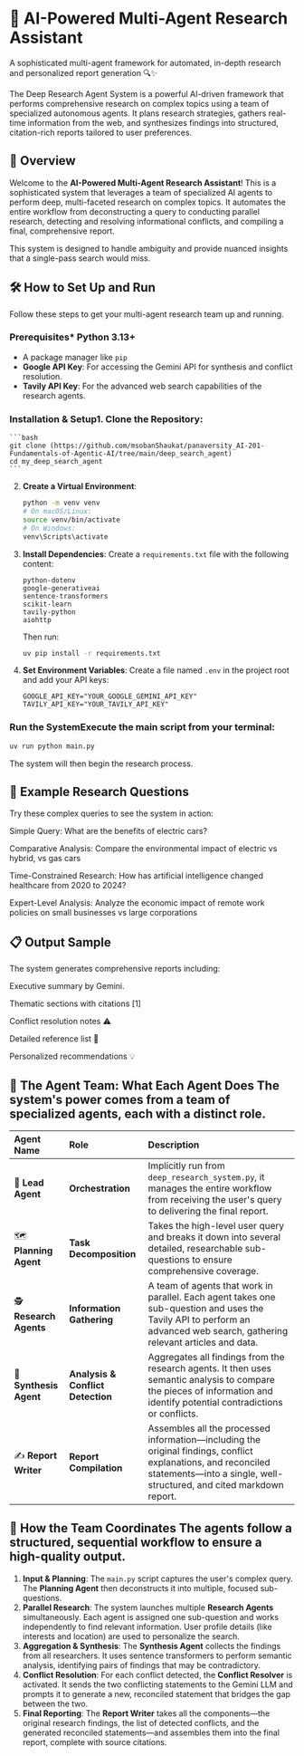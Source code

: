 # 🚀 AI-Powered Multi-Agent Research Assistant

A sophisticated multi-agent framework for automated, in-depth research and personalized report generation 🔍✨

The Deep Research Agent System is a powerful AI-driven framework that performs comprehensive research on complex topics using a team of specialized autonomous agents. It plans research strategies, gathers real-time information from the web, and synthesizes findings into structured, citation-rich reports tailored to user preferences.

## 🌟 Overview
Welcome to the **AI-Powered Multi-Agent Research Assistant**! 
This is a sophisticated system that leverages a team of specialized AI agents to perform deep, multi-faceted research on complex topics. It automates the entire workflow from deconstructing a query to conducting parallel research, detecting and resolving informational conflicts, and compiling a final, comprehensive report.

This system is designed to handle ambiguity and provide nuanced insights that a single-pass search would miss.

## 🛠️ How to Set Up and Run 
Follow these steps to get your multi-agent research team up and running.

### **Prerequisites***   Python 3.13+
*   A package manager like `pip`
*   **Google API Key**: For accessing the Gemini API for synthesis and conflict resolution.
*   **Tavily API Key**: For the advanced web search capabilities of the research agents.

### **Installation & Setup**1.  **Clone the Repository**:
    ```bash
    git clone (https://github.com/msobanShaukat/panaversity_AI-201-Fundamentals-of-Agentic-AI/tree/main/deep_search_agent)
    cd my_deep_search_agent
    ```

2.  **Create a Virtual Environment**:
    ```bash
    python -m venv venv
    # On macOS/Linux:
    source venv/bin/activate
    # On Windows:
    venv\Scripts\activate
    ```

3.  **Install Dependencies**:
    Create a `requirements.txt` file with the following content:
    ```
    python-dotenv
    google-generativeai
    sentence-transformers
    scikit-learn
    tavily-python
    aiohttp
    ```
    Then run:
    ```bash
    uv pip install -r requirements.txt
    ```

4.  **Set Environment Variables**:
    Create a file named `.env` in the project root and add your API keys:
    ```env
    GOOGLE_API_KEY="YOUR_GOOGLE_GEMINI_API_KEY"
    TAVILY_API_KEY="YOUR_TAVILY_API_KEY"
    ```

### **Run the System**Execute the main script from your terminal:
```bash
uv run python main.py
```
The system will then begin the research process.

## 🎯 Example Research Questions
Try these complex queries to see the system in action:

Simple Query: What are the benefits of electric cars?

Comparative Analysis: Compare the environmental impact of electric vs hybrid, vs gas cars

Time-Constrained Research: How has artificial intelligence changed healthcare from 2020 to 2024?

Expert-Level Analysis: Analyze the economic impact of remote work policies on small businesses vs large corporations

## 📋 Output Sample
The system generates comprehensive reports including:

Executive summary by Gemini.

Thematic sections with citations [1]

Conflict resolution notes ⚠️

Detailed reference list 🔗

Personalized recommendations 💡

## 🤖 The Agent Team: What Each Agent Does The system's power comes from a team of specialized agents, each with a distinct role.

| Agent Name | Role | Description |
| :--- | :--- | :--- |
| 🎩 **Lead Agent** | **Orchestration** | Implicitly run from `deep_research_system.py`, it manages the entire workflow from receiving the user's query to delivering the final report. |
| 🗺️ **Planning Agent** | **Task Decomposition** | Takes the high-level user query and breaks it down into several detailed, researchable sub-questions to ensure comprehensive coverage. |
| 🕵️ **Research Agents** | **Information Gathering** | A team of agents that work in parallel. Each agent takes one sub-question and uses the Tavily API to perform an advanced web search, gathering relevant articles and data. |
| 🧩 **Synthesis Agent** | **Analysis & Conflict Detection** | Aggregates all findings from the research agents. It then uses semantic analysis to compare the pieces of information and identify potential contradictions or conflicts. |
| ✍️ **Report Writer** | **Report Compilation** | Assembles all the processed information—including the original findings, conflict explanations, and reconciled statements—into a single, well-structured, and cited markdown report. |

## 🤝 How the Team Coordinates The agents follow a structured, sequential workflow to ensure a high-quality output.

1.  **Input & Planning**: The `main.py` script captures the user's complex query. The **Planning Agent** then deconstructs it into multiple, focused sub-questions.
2.  **Parallel Research**: The system launches multiple **Research Agents** simultaneously. Each agent is assigned one sub-question and works independently to find relevant information. User profile details (like interests and location) are used to personalize the search.
3.  **Aggregation & Synthesis**: The **Synthesis Agent** collects the findings from all researchers. It uses sentence transformers to perform semantic analysis, identifying pairs of findings that may be contradictory.
4.  **Conflict Resolution**: For each conflict detected, the **Conflict Resolver** is activated. It sends the two conflicting statements to the Gemini LLM and prompts it to generate a new, reconciled statement that bridges the gap between the two.
5.  **Final Reporting**: The **Report Writer** takes all the components—the original research findings, the list of detected conflicts, and the generated reconciled statements—and assembles them into the final report, complete with source citations.












